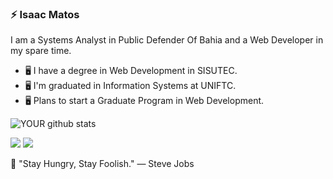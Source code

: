 ### ⚡ Isaac Matos

I am a Systems Analyst in Public Defender Of Bahia and a Web Developer in my spare time.

- 🖥️ I have a degree in Web Development in SISUTEC.
- 🖥️ I'm graduated in Information Systems at UNIFTC.
- 🖥️ Plans to start a Graduate Program in Web Development.

![YOUR github stats](https://github-readme-stats.vercel.app/api?username=oberyn-m)

[<img src="https://img.shields.io/badge/twitter-%231DA1F2.svg?&style=for-the-badge&logo=twitter&logoColor=white" />](https://twitter.com/ic_matos)
[<img src="https://img.shields.io/badge/linkedin-%230077B5.svg?&style=for-the-badge&logo=linkedin&logoColor=white" />](https://www.linkedin.com/in/isaac-matos-568b6911a/)

🚀 "Stay Hungry, Stay Foolish." ― Steve Jobs
